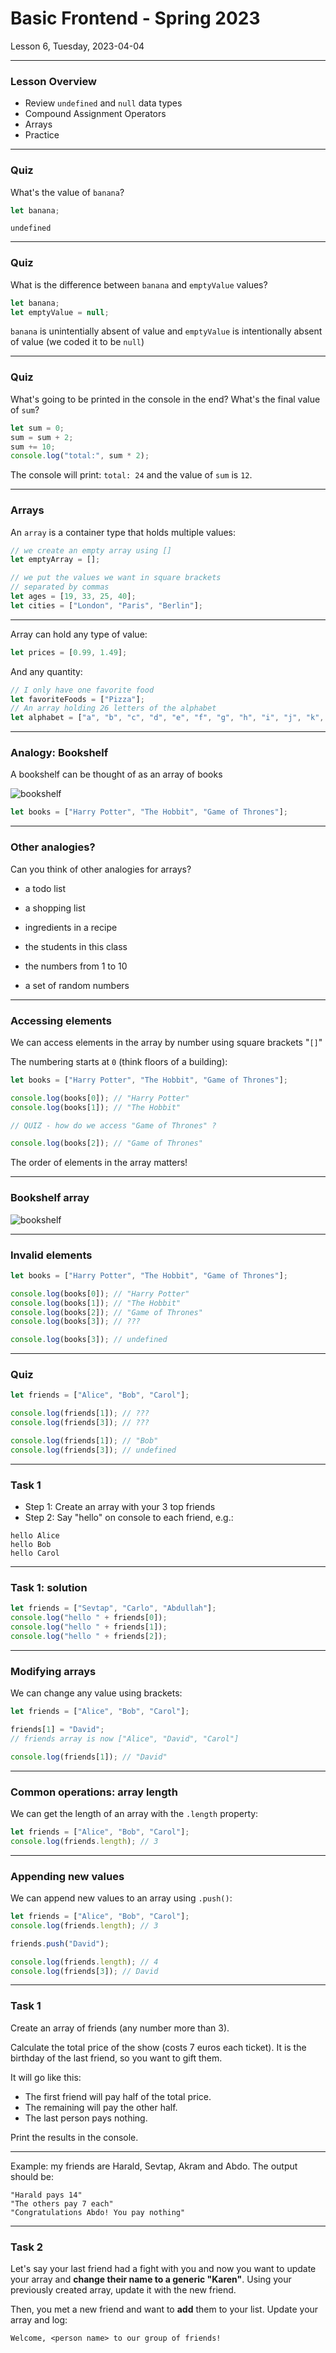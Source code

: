 <!-- .slide: id="lesson6" -->

# Basic Frontend - Spring 2023

Lesson 6, Tuesday, 2023-04-04

<!-- This references the lesson 13 from js-berlin-2022-fall, removing loop references -->

---

### Lesson Overview

* Review `undefined` and `null` data types
* Compound Assignment Operators
* Arrays
* Practice

---

### Quiz

What's the value of `banana`?

```js
let banana;
```

`undefined`
<!-- .element: class="fragment" -->

---

### Quiz

What is the difference between `banana` and `emptyValue` values?

```js
let banana;
let emptyValue = null;
```

`banana` is unintentially absent of value and `emptyValue` is intentionally absent of value (we coded it to be `null`)
<!-- .element: class="fragment" -->

---

### Quiz

What's going to be printed in the console in the end? What's the final value of `sum`?

```js
let sum = 0;
sum = sum + 2;
sum += 10;
console.log("total:", sum * 2);
```

The console will print: `total: 24` and the value of `sum` is `12`.
<!-- .element: class="fragment" -->

---

### Arrays

An `array` is a container type that holds multiple values:

```js
// we create an empty array using []
let emptyArray = [];

// we put the values we want in square brackets
// separated by commas
let ages = [19, 33, 25, 40];
let cities = ["London", "Paris", "Berlin"];
```

---

Array can hold any type of value:

```js
let prices = [0.99, 1.49];
```

And any quantity:
```js
// I only have one favorite food
let favoriteFoods = ["Pizza"];
// An array holding 26 letters of the alphabet
let alphabet = ["a", "b", "c", "d", "e", "f", "g", "h", "i", "j", "k", "l"]; //TODO
```

---

### Analogy: Bookshelf

A bookshelf can be thought of as an array of books

![bookshelf](images/bookshelf.jpg)

```js
let books = ["Harry Potter", "The Hobbit", "Game of Thrones"];
```

---

### Other analogies?

Can you think of other analogies for arrays?

- a todo list
<!-- .element: class="fragment" -->
- a shopping list
<!-- .element: class="fragment" -->
- ingredients in a recipe
<!-- .element: class="fragment" -->
- the students in this class
<!-- .element: class="fragment" -->
- the numbers from 1 to 10
<!-- .element: class="fragment" -->
- a set of random numbers
<!-- .element: class="fragment" -->

---

### Accessing elements

We can access elements in the array by number using square brackets "`[]`"

The numbering starts at `0` (think floors of a building):

```js
let books = ["Harry Potter", "The Hobbit", "Game of Thrones"];

console.log(books[0]); // "Harry Potter"
console.log(books[1]); // "The Hobbit"

// QUIZ - how do we access "Game of Thrones" ?
```

```js
console.log(books[2]); // "Game of Thrones"
```
<!-- .element: class="fragment" -->
The order of elements in the array matters!
<!-- .element: class="fragment" -->


---

### Bookshelf array

![bookshelf](images/array_bookshelf_0.png)

---

### Invalid elements

```js
let books = ["Harry Potter", "The Hobbit", "Game of Thrones"];

console.log(books[0]); // "Harry Potter"
console.log(books[1]); // "The Hobbit"
console.log(books[2]); // "Game of Thrones"
console.log(books[3]); // ???
```

```js
console.log(books[3]); // undefined
```
<!-- .element: class="fragment" -->

---

### Quiz

```js
let friends = ["Alice", "Bob", "Carol"];

console.log(friends[1]); // ???
console.log(friends[3]); // ???
```

```js
console.log(friends[1]); // "Bob"
console.log(friends[3]); // undefined
```
<!-- .element: class="fragment" -->

---

### Task 1

* Step 1: Create an array with your 3 top friends
* Step 2: Say "hello" on console to each friend, e.g.:

```plaintext
hello Alice
hello Bob
hello Carol
```

---

### Task 1: solution

```js
let friends = ["Sevtap", "Carlo", "Abdullah"];
console.log("hello " + friends[0]);
console.log("hello " + friends[1]);
console.log("hello " + friends[2]);
```

---

### Modifying arrays

We can change any value using brackets:

```js
let friends = ["Alice", "Bob", "Carol"];

friends[1] = "David";
// friends array is now ["Alice", "David", "Carol"]

console.log(friends[1]); // "David"
```

---

### Common operations: array length

We can get the length of an array with the `.length` property:

```js
let friends = ["Alice", "Bob", "Carol"];
console.log(friends.length); // 3
```

---

### Appending new values

We can append new values to an array using `.push()`:

```js
let friends = ["Alice", "Bob", "Carol"];
console.log(friends.length); // 3

friends.push("David");

console.log(friends.length); // 4
console.log(friends[3]); // David
```

---

### Task 1
Create an array of friends (any number more than 3).

Calculate the total price of the show (costs 7 euros each ticket). It is the birthday of the last friend, so you want to gift them.

It will go like this:
- The first friend will pay half of the total price.
- The remaining will pay the other half.
- The last person pays nothing.

Print the results in the console.

---

Example: my friends are Harald, Sevtap, Akram and Abdo. The output should be:


```
"Harald pays 14"
"The others pay 7 each"
"Congratulations Abdo! You pay nothing"
```

---

### Task 2
Let's say your last friend had a fight with you and now you want to update your array and **change their name to a generic "Karen"**.
Using your previously created array, update it with the new friend.

Then, you met a new friend and want to **add** them to your list. Update your array and log: 

`Welcome, <person name> to our group of friends!`
